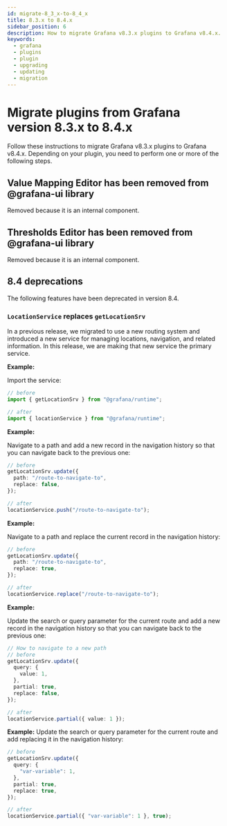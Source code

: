 ```yaml
---
id: migrate-8_3_x-to-8_4_x
title: 8.3.x to 8.4.x
sidebar_position: 6
description: How to migrate Grafana v8.3.x plugins to Grafana v8.4.x.
keywords:
  - grafana
  - plugins
  - plugin
  - upgrading
  - updating
  - migration
---
```


# Migrate plugins from Grafana version 8.3.x to 8.4.x

Follow these instructions to migrate Grafana v8.3.x plugins to Grafana v8.4.x. Depending on your plugin, you need to perform one or more of the following steps.

## Value Mapping Editor has been removed from @grafana-ui library

Removed because it is an internal component.

## Thresholds Editor has been removed from @grafana-ui library

Removed because it is an internal component.

## 8.4 deprecations

The following features have been deprecated in version 8.4.

### `LocationService` replaces `getLocationSrv`

In a previous release, we migrated to use a new routing system and introduced a new service for managing locations, navigation, and related information. In this release, we are making that new service the primary service.

**Example:**

Import the service:

```ts
// before
import { getLocationSrv } from "@grafana/runtime";

// after
import { locationService } from "@grafana/runtime";
```

**Example:**

Navigate to a path and add a new record in the navigation history so that you can navigate back to the previous one:

```ts
// before
getLocationSrv.update({
  path: "/route-to-navigate-to",
  replace: false,
});

// after
locationService.push("/route-to-navigate-to");
```

**Example:**

Navigate to a path and replace the current record in the navigation history:

```ts
// before
getLocationSrv.update({
  path: "/route-to-navigate-to",
  replace: true,
});

// after
locationService.replace("/route-to-navigate-to");
```

**Example:**

Update the search or query parameter for the current route and add a new record in the navigation history so that you can navigate back to the previous one:

```ts
// How to navigate to a new path
// before
getLocationSrv.update({
  query: {
    value: 1,
  },
  partial: true,
  replace: false,
});

// after
locationService.partial({ value: 1 });
```

**Example:** Update the search or query parameter for the current route and add replacing it in the navigation history:

```ts
// before
getLocationSrv.update({
  query: {
    "var-variable": 1,
  },
  partial: true,
  replace: true,
});

// after
locationService.partial({ "var-variable": 1 }, true);
```

